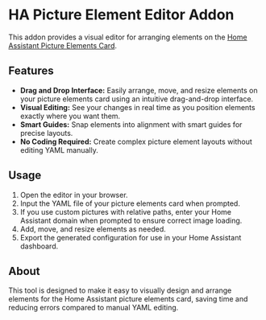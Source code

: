 # HA Picture Element Editor Addon

This addon provides a visual editor for arranging elements on the [Home Assistant Picture Elements Card](https://www.home-assistant.io/lovelace/picture-elements/).

## Features

- **Drag and Drop Interface:** Easily arrange, move, and resize elements on your picture elements card using an intuitive drag-and-drop interface.
- **Visual Editing:** See your changes in real time as you position elements exactly where you want them.
- **Smart Guides:** Snap elements into alignment with smart guides for precise layouts.
- **No Coding Required:** Create complex picture element layouts without editing YAML manually.

## Usage

1. Open the editor in your browser.
2. Input the YAML file of your picture elements card when prompted.
3. If you use custom pictures with relative paths, enter your Home Assistant domain when prompted to ensure correct image loading.
4. Add, move, and resize elements as needed.
5. Export the generated configuration for use in your Home Assistant dashboard.

## About

This tool is designed to make it easy to visually design and arrange elements for the Home Assistant picture elements card, saving time and reducing errors compared to manual YAML editing.
